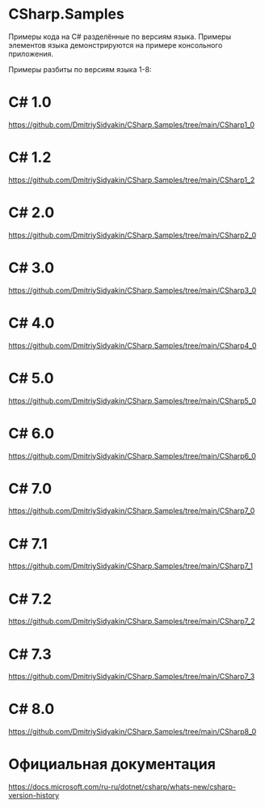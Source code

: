 # CSharp.Samples
Примеры кода на C# разделённые по версиям языка. Примеры элементов языка демонстрируются на примере консольного приложения.

Примеры разбиты по версиям языка 1-8:

# C# 1.0
https://github.com/DmitriySidyakin/CSharp.Samples/tree/main/CSharp1_0

# C# 1.2
https://github.com/DmitriySidyakin/CSharp.Samples/tree/main/CSharp1_2

# C# 2.0
https://github.com/DmitriySidyakin/CSharp.Samples/tree/main/CSharp2_0

# C# 3.0
https://github.com/DmitriySidyakin/CSharp.Samples/tree/main/CSharp3_0

# C# 4.0
https://github.com/DmitriySidyakin/CSharp.Samples/tree/main/CSharp4_0

# C# 5.0
https://github.com/DmitriySidyakin/CSharp.Samples/tree/main/CSharp5_0

# C# 6.0
https://github.com/DmitriySidyakin/CSharp.Samples/tree/main/CSharp6_0

# C# 7.0
https://github.com/DmitriySidyakin/CSharp.Samples/tree/main/CSharp7_0

# C# 7.1
https://github.com/DmitriySidyakin/CSharp.Samples/tree/main/CSharp7_1

# C# 7.2
https://github.com/DmitriySidyakin/CSharp.Samples/tree/main/CSharp7_2

# C# 7.3
https://github.com/DmitriySidyakin/CSharp.Samples/tree/main/CSharp7_3

# C# 8.0
https://github.com/DmitriySidyakin/CSharp.Samples/tree/main/CSharp8_0

# Официальная документация
https://docs.microsoft.com/ru-ru/dotnet/csharp/whats-new/csharp-version-history
